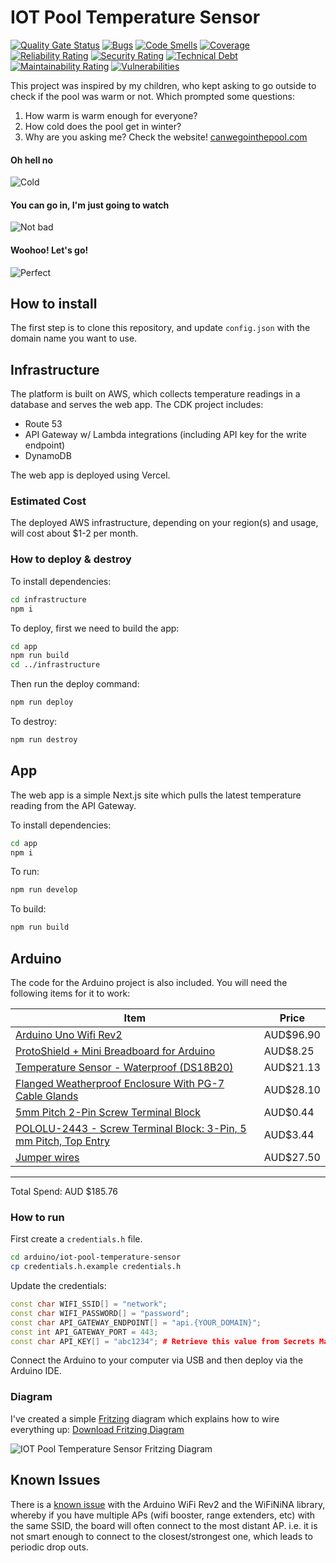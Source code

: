 # IOT Pool Temperature Sensor

[![Quality Gate Status](https://sonarcloud.io/api/project_badges/measure?project=struct78_iot-pool-temperature-sensor&metric=alert_status&token=c19464f3e3829c4002e9b4fe9e740a7b943e53d2)](https://sonarcloud.io/summary/new_code?id=struct78_iot-pool-temperature-sensor) [![Bugs](https://sonarcloud.io/api/project_badges/measure?project=struct78_iot-pool-temperature-sensor&metric=bugs&token=c19464f3e3829c4002e9b4fe9e740a7b943e53d2)](https://sonarcloud.io/summary/new_code?id=struct78_iot-pool-temperature-sensor) [![Code Smells](https://sonarcloud.io/api/project_badges/measure?project=struct78_iot-pool-temperature-sensor&metric=code_smells&token=c19464f3e3829c4002e9b4fe9e740a7b943e53d2)](https://sonarcloud.io/summary/new_code?id=struct78_iot-pool-temperature-sensor) [![Coverage](https://sonarcloud.io/api/project_badges/measure?project=struct78_iot-pool-temperature-sensor&metric=coverage&token=c19464f3e3829c4002e9b4fe9e740a7b943e53d2)](https://sonarcloud.io/summary/new_code?id=struct78_iot-pool-temperature-sensor) [![Reliability Rating](https://sonarcloud.io/api/project_badges/measure?project=struct78_iot-pool-temperature-sensor&metric=reliability_rating&token=c19464f3e3829c4002e9b4fe9e740a7b943e53d2)](https://sonarcloud.io/summary/new_code?id=struct78_iot-pool-temperature-sensor) [![Security Rating](https://sonarcloud.io/api/project_badges/measure?project=struct78_iot-pool-temperature-sensor&metric=security_rating&token=c19464f3e3829c4002e9b4fe9e740a7b943e53d2)](https://sonarcloud.io/summary/new_code?id=struct78_iot-pool-temperature-sensor) [![Technical Debt](https://sonarcloud.io/api/project_badges/measure?project=struct78_iot-pool-temperature-sensor&metric=sqale_index&token=c19464f3e3829c4002e9b4fe9e740a7b943e53d2)](https://sonarcloud.io/summary/new_code?id=struct78_iot-pool-temperature-sensor) [![Maintainability Rating](https://sonarcloud.io/api/project_badges/measure?project=struct78_iot-pool-temperature-sensor&metric=sqale_rating&token=c19464f3e3829c4002e9b4fe9e740a7b943e53d2)](https://sonarcloud.io/summary/new_code?id=struct78_iot-pool-temperature-sensor) [![Vulnerabilities](https://sonarcloud.io/api/project_badges/measure?project=struct78_iot-pool-temperature-sensor&metric=vulnerabilities&token=c19464f3e3829c4002e9b4fe9e740a7b943e53d2)](https://sonarcloud.io/summary/new_code?id=struct78_iot-pool-temperature-sensor)

This project was inspired by my children, who kept asking to go outside to check if the pool was warm or not. Which prompted some questions:

1) How warm is warm enough for everyone?
2) How cold does the pool get in winter?
3) Why are you asking me? Check the website! [canwegointhepool.com](https://canwegointhepool.com)

#### Oh hell no
![Cold](https://raw.githubusercontent.com/struct78/iot-pool-temperature-sensor/master/app/public/cold.png)

#### You can go in, I'm just going to watch
![Not bad](https://raw.githubusercontent.com/struct78/iot-pool-temperature-sensor/master/app/public/not-bad.png)

#### Woohoo! Let's go!
![Perfect](https://raw.githubusercontent.com/struct78/iot-pool-temperature-sensor/master/app/public/perfect.png)


## How to install
The first step is to clone this repository, and update `config.json` with the domain name you want to use.

## Infrastructure
The platform is built on AWS, which collects temperature readings in a database and serves the web app. The CDK project includes:

- Route 53
- API Gateway w/ Lambda integrations (including API key for the write endpoint)
- DynamoDB

The web app is deployed using Vercel.

### Estimated Cost
The deployed AWS infrastructure, depending on your region(s) and usage, will cost about $1-2 per month.

### How to deploy & destroy

To install dependencies:
```bash
cd infrastructure
npm i
```

To deploy, first we need to build the app:
```bash
cd app
npm run build
cd ../infrastructure
```

Then run the deploy command:
```bash
npm run deploy
```

To destroy:
```bash
npm run destroy
```

## App
The web app is a simple Next.js site which pulls the latest temperature reading from the API Gateway.

To install dependencies:

```bash
cd app
npm i
```

To run:

```bash
npm run develop
```

To build:

```bash
npm run build
```

## Arduino
The code for the Arduino project is also included. You will need the following items for it to work:

| Item | Price |
-------|---------
[Arduino Uno Wifi Rev2](https://core-electronics.com.au/arduino-uno-wifi-rev2.html) | AUD$96.90
[ProtoShield + Mini Breadboard for Arduino](https://core-electronics.com.au/protoshield-mini-breadboard-for-arduino.html) | AUD$8.25
[Temperature Sensor - Waterproof (DS18B20)](https://core-electronics.com.au/temperature-sensor-waterproof-ds18b20.html) | AUD$21.13
[Flanged Weatherproof Enclosure With PG-7 Cable Glands](https://core-electronics.com.au/flanged-weatherproof-enclosure-with-pg-7-cable-glands.html) | AUD$28.10
[5mm Pitch 2-Pin Screw Terminal Block](https://core-electronics.com.au/2-pin-screw-terminal-block-5mm-pitch.html) | AUD$0.44
[POLOLU-2443 - Screw Terminal Block: 3-Pin, 5 mm Pitch, Top Entry](https://core-electronics.com.au/screw-terminal-block-3-pin-5-mm-pitch-top-entry-4-pack.html) | AUD$3.44
[Jumper wires](https://core-electronics.com.au/jumbo-jumper-wire-kit-for-solderless-breadboard-350-pcs.html) | AUD$27.50
----------------

Total Spend: AUD $185.76

### How to run
First create a `credentials.h` file.

```bash
cd arduino/iot-pool-temperature-sensor
cp credentials.h.example credentials.h
```

Update the credentials:
```c++
const char WIFI_SSID[] = "network";
const char WIFI_PASSWORD[] = "password";
const char API_GATEWAY_ENDPOINT[] = "api.{YOUR_DOMAIN}";
const int API_GATEWAY_PORT = 443;
const char API_KEY[] = "abc1234"; # Retrieve this value from Secrets Manager
```

Connect the Arduino to your computer via USB and then deploy via the Arduino IDE.

### Diagram
I've created a simple [Fritzing](https://fritzing.org) diagram which explains how to wire everything up: [Download Fritzing Diagram](https://raw.githubusercontent.com/struct78/iot-pool-temperature-sensor/master/arduino/diagram.fzz)

![IOT Pool Temperature Sensor Fritzing Diagram](https://raw.githubusercontent.com/struct78/iot-pool-temperature-sensor/master/arduino/diagram.svg)

## Known Issues

There is a [known issue](https://github.com/arduino-libraries/WiFiNINA/issues/200) with the Arduino WiFi Rev2 and the WiFiNiNA library, whereby if you have multiple APs (wifi booster, range extenders, etc) with the same SSID, the board will often connect to the most distant AP. i.e. it is not smart enough to connect to the closest/strongest one, which leads to periodic drop outs.